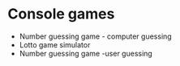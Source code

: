 # Console games

- Number guessing game - computer guessing  
- Lotto game simulator  
- Number guessing game -user guessing 
